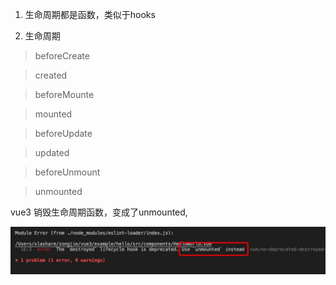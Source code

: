 1. 生命周期都是函数，类似于hooks

2. 生命周期

> beforeCreate

> created

> beforeMounte

> mounted

> beforeUpdate

> updated

> beforeUnmount

> unmounted

   vue3 销毁生命周期函数，变成了unmounted,

   ![avatar](../assets/lifecycle-v3-unmounted.jpg)